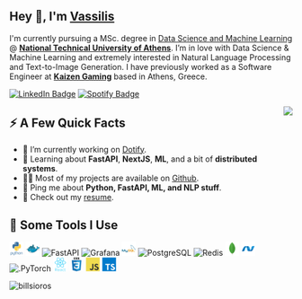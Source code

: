 <h2>Hey 👋, I'm <a href="https://www.linkedin.com/in/vasileios-sioros/">Vassilis</a></h2>
<p>I'm currently pursuing a MSc. degree in <a href="https://dsml.ece.ntua.gr/">Data Science and Machine Learning</a> @ <strong><a href="https://github.com/ntua">National Technical University of Athens</a></strong>. I’m in love with Data Science & Machine Learning and extremely interested in Natural Language Processing and Text-to-Image Generation. I have previously worked as a Software Engineer at <strong><a href="https://github.com/StoiximanServices">Kaizen Gaming</a></strong> based in Athens, Greece. </p>
<p><a href="https://www.linkedin.com/in/vasileios-sioros/"><img src="https://img.shields.io/badge/LinkedIn-0077B5?style=for-the-badge&logo=linkedin&logoColor=white" alt="LinkedIn Badge"></a> <a href="https://open.spotify.com/user/21odjurdoeeewkibivqu6d6wi"><img src="https://img.shields.io/badge/Spotify-1ED760?&style=for-the-badge&logo=spotify&logoColor=white" alt="Spotify Badge"></a></p>
<img align="right" src="https://media1.giphy.com/media/13HgwGsXF0aiGY/giphy.gif" />
<h2>⚡️ A Few Quick Facts</h2>
<ul>
<li>🔭 I’m currently working on <a href="https://github.com/the-dotify-project/dotify">Dotify</a>.</li>
<li>🧐 Learning about <strong>FastAPI</strong>, <strong>NextJS</strong>, <strong>ML</strong>, and a bit of <strong>distributed systems</strong>.</li>
<li>👨‍💻 Most of my projects are available on <a href="https://github.com/billsioros">Github</a>.</li>
<li>💬 Ping me about <strong>Python, FastAPI, ML, and NLP stuff</strong>.</li>
<li>📙 Check out my <a href="https://www.linkedin.com/in/vasileios-sioros/overlay/1635503282064/single-media-viewer/?profileId=ACoAACoGfP0BLlUSc-EZFLGz-STknzi8va8pwRE">resume</a>.</li>
</ul>
<h2>🚀 Some Tools I Use</h2>
<p align="left">
<img src="https://raw.githubusercontent.com/devicons/devicon/master/icons/python/python-original-wordmark.svg" alt="Python" width="25" height="25" />
<img src="https://raw.githubusercontent.com/devicons/devicon/master/icons/docker/docker-original.svg" alt="Docker" width="25" height="25" />
<img src="https://cdn.jsdelivr.net/gh/devicons/devicon/icons/fastapi/fastapi-original.svg" alt="FastAPI" width="25" height="25" />
<img src="https://cdn.jsdelivr.net/gh/devicons/devicon/icons/grafana/grafana-original.svg" alt="Grafana" width="25" height="25" />
<img src="https://raw.githubusercontent.com/devicons/devicon/master/icons/mysql/mysql-original-wordmark.svg" alt="mysql" width="25" height="25" />
<img src="https://cdn.jsdelivr.net/gh/devicons/devicon/icons/postgresql/postgresql-original.svg" alt="PostgreSQL" width="25" height="25" />
<img src="https://cdn.jsdelivr.net/gh/devicons/devicon/icons/redis/redis-original.svg" / alt="Redis" width="25" height="25" />
<img src="https://raw.githubusercontent.com/devicons/devicon/master/icons/mongodb/mongodb-original.svg" alt="mongodb" width="25" height="25" />
<img src="https://raw.githubusercontent.com/devicons/devicon/master/icons/dot-net/dot-net-original.svg" alt=".NET" width="25" height="25" />
<img src="https://cdn.jsdelivr.net/gh/devicons/devicon/icons/pytorch/pytorch-original.svg" alt=".PyTorch" width="25" height="25" />
<img src="https://raw.githubusercontent.com/devicons/devicon/master/icons/react/react-original-wordmark.svg" alt="react" width="25" height="25" />
<img src="https://raw.githubusercontent.com/devicons/devicon/master/icons/css3/css3-original-wordmark.svg" alt="css3" width="25" height="25" />
<img src="https://raw.githubusercontent.com/devicons/devicon/master/icons/javascript/javascript-original.svg" alt="javascript" width="25" height="25" />
<img src="https://raw.githubusercontent.com/devicons/devicon/master/icons/typescript/typescript-original.svg" alt="typescript" width="25" height="25" />
</p>
<img src="https://github-readme-stats.vercel.app/api?username=billsioros&show_icons=true&count_private=true" alt="billsioros" />

